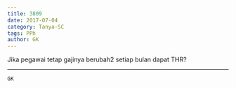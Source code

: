 ```yaml
---
title: 3809
date: 2017-07-04
category: Tanya-SC
tags: PPh
author: GK
---
```


Jika pegawai tetap gajinya berubah2 setiap bulan dapat THR?

---



`GK`
